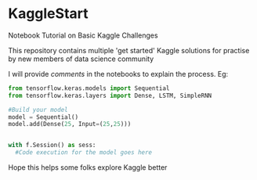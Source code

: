 # KaggleStart
Notebook Tutorial on Basic Kaggle Challenges

This repository contains multiple 'get started' Kaggle solutions for practise by new members of data science community

I will provide _comments_ in the notebooks to explain the process. Eg:

```python
from tensorflow.keras.models import Sequential
from tensorflow.keras.layers import Dense, LSTM, SimpleRNN

#Build your model
model = Sequential()
model.add(Dense(25, Input=(25,25)))


with f.Session() as sess:
  #Code execution for the model goes here
```

Hope this helps some folks explore Kaggle better
